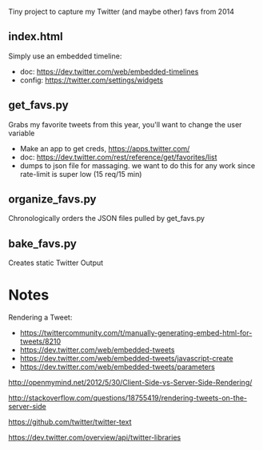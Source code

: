 Tiny project to capture my Twitter (and maybe other) favs from 2014

## index.html
Simply use an embedded timeline:
* doc: https://dev.twitter.com/web/embedded-timelines
* config: https://twitter.com/settings/widgets

## get_favs.py
Grabs my favorite tweets from this year, you'll want to change the user variable
* Make an app to get creds, https://apps.twitter.com/
* doc: https://dev.twitter.com/rest/reference/get/favorites/list
* dumps to json file for massaging. we want to do this for any work since rate-limit is super low (15 req/15 min)

## organize_favs.py
Chronologically orders the JSON files pulled by get_favs.py

## bake_favs.py
Creates static Twitter Output


# Notes

Rendering a Tweet:
* https://twittercommunity.com/t/manually-generating-embed-html-for-tweets/8210
* https://dev.twitter.com/web/embedded-tweets
* https://dev.twitter.com/web/embedded-tweets/javascript-create
* https://dev.twitter.com/web/embedded-tweets/parameters


http://openmymind.net/2012/5/30/Client-Side-vs-Server-Side-Rendering/

http://stackoverflow.com/questions/18755419/rendering-tweets-on-the-server-side



https://github.com/twitter/twitter-text

https://dev.twitter.com/overview/api/twitter-libraries


